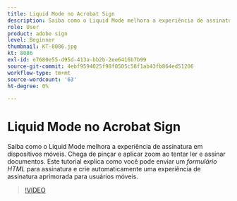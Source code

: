 ```yaml
---
title: Liquid Mode no Acrobat Sign
description: Saiba como o Liquid Mode melhora a experiência de assinatura em dispositivos móveis
role: User
product: adobe sign
level: Beginner
thumbnail: KT-8086.jpg
kt: 8086
exl-id: e7680e55-d95d-413a-bb2b-2ee6416b7b99
source-git-commit: 4ebf9594025f98f0505c58f1ab43fb864ed51206
workflow-type: tm+mt
source-wordcount: '63'
ht-degree: 0%

---
```


# Liquid Mode no Acrobat Sign

Saiba como o Liquid Mode melhora a experiência de assinatura em dispositivos móveis. Chega de pinçar e aplicar zoom ao tentar ler e assinar documentos. Este tutorial explica como você pode enviar um _formulário HTML_ para assinatura e crie automaticamente uma experiência de assinatura aprimorada para usuários móveis.

>[!VIDEO](https://video.tv.adobe.com/v/333803?quality=12&learn=on&hidetitle=true)

